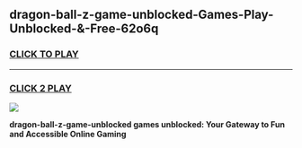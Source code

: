 
## dragon-ball-z-game-unblocked-Games-Play-Unblocked-&-Free-62o6q
<h3>
<a href="https://premium76.site?title=dragon-ball-z-game-unblocked&ref=24A">CLICK TO PLAY</a></h3>
<hr>

<h3>
<a href="https://premium76.site?title=dragon-ball-z-game-unblocked&ref=24A">CLICK 2 PLAY</a>
  
</h3>

<a href="https://premium76.site?title=dragon-ball-z-game-unblocked&ref=24A"><img src="https://clearcache.store/games.png"></a>


**dragon-ball-z-game-unblocked games unblocked: Your Gateway to Fun and Accessible Online Gaming**
